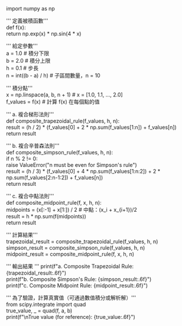 import numpy as np

''' 定義被積函數'''  
def f(x):    
    return np.exp(x) * np.sin(4 * x)    

''' 給定參數'''  
a = 1.0  # 積分下限    
b = 2.0  # 積分上限    
h = 0.1  # 步長    
n = int((b - a) / h)  # 子區間數量，n = 10    

''' 積分點'''  
x = np.linspace(a, b, n + 1)  # x = [1.0, 1.1, ..., 2.0]    
f_values = f(x)  # 計算 f(x) 在每個點的值    

''' a. 複合梯形法則'''   
def composite_trapezoidal_rule(f_values, h, n):    
    result = (h / 2) * (f_values[0] + 2 * np.sum(f_values[1:n]) + f_values[n])    
    return result    

''' b. 複合辛普森法則'''  
def composite_simpson_rule(f_values, h, n):    
    if n % 2 != 0:    
        raise ValueError("n must be even for Simpson's rule")    
    result = (h / 3) * (f_values[0] + 4 * np.sum(f_values[1:n:2]) + 2 * np.sum(f_values[2:n-1:2]) + f_values[n])    
    return result    

''' c. 複合中點法則'''  
def composite_midpoint_rule(f, x, h, n):    
    midpoints = (x[:-1] + x[1:]) / 2  # 中點：(x_i + x_{i+1})/2    
    result = h * np.sum(f(midpoints))    
    return result    

''' 計算結果'''  
trapezoidal_result = composite_trapezoidal_rule(f_values, h, n)    
simpson_result = composite_simpson_rule(f_values, h, n)    
midpoint_result = composite_midpoint_rule(f, x, h, n)    

''' 輸出結果  '''
print(f"a. Composite Trapezoidal Rule: {trapezoidal_result:.6f}")    
print(f"b. Composite Simpson's Rule: {simpson_result:.6f}")    
print(f"c. Composite Midpoint Rule: {midpoint_result:.6f}")    

''' 為了驗證，計算真實值（可通過數值積分或解析解）'''  
from scipy.integrate import quad        
true_value, _ = quad(f, a, b)    
print(f"\nTrue value (for reference): {true_value:.6f}")    
